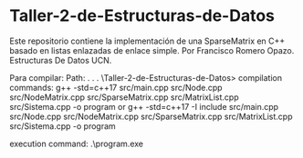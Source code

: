 # Taller-2-de-Estructuras-de-Datos
Este repositorio contiene la implementación de una SparseMatrix en C++ basado en listas enlazadas de enlace simple.
Por Francisco Romero Opazo. Estructuras De Datos UCN.

Para compilar:
  Path: . . . \Taller-2-de-Estructuras-de-Datos>
compilation commands:
  g++ -std=c++17 src/main.cpp src/Node.cpp src/NodeMatrix.cpp src/SparseMatrix.cpp src/MatrixList.cpp src/Sistema.cpp -o program
  or
  g++ -std=c++17 -I include src/main.cpp src/Node.cpp src/NodeMatrix.cpp src/SparseMatrix.cpp src/MatrixList.cpp src/Sistema.cpp -o program

execution command:
  .\program.exe

